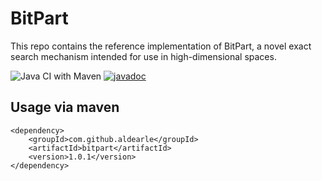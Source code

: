 # BitPart

This repo contains the reference implementation of BitPart, a novel exact search mechanism intended for use in high-dimensional spaces.

![Java CI with Maven](https://github.com/aldearle/bitpart/workflows/Java%20CI%20with%20Maven/badge.svg)
[![javadoc](https://javadoc.io/badge2/com.github.aldearle/bitpart/javadoc.svg)](https://javadoc.io/doc/com.github.aldearle/bitpart)

## Usage via maven
        
```
<dependency>
    <groupId>com.github.aldearle</groupId>
    <artifactId>bitpart</artifactId>
    <version>1.0.1</version>
</dependency>
```
